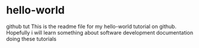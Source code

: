 # hello-world
github tut
This is the readme file for my hello-world tutorial on github.
Hopefully i will learn something about software development documentation doing these tutorials
